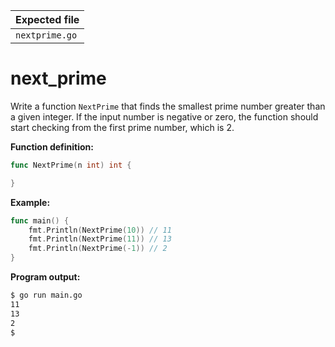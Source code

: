 | Expected file        |
| ---------------------|
| `nextprime.go`       |

# next_prime


Write a function `NextPrime` that finds the smallest prime number greater than a given integer. If the input number is negative or zero, the function should start checking from the first prime number, which is 2.

**Function definition:**

```go
func NextPrime(n int) int {

}
```

**Example:**

```go
func main() {
    fmt.Println(NextPrime(10)) // 11
    fmt.Println(NextPrime(11)) // 13
    fmt.Println(NextPrime(-1)) // 2
}
```

**Program output:**

```sh
$ go run main.go
11
13
2
$
```
